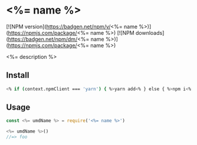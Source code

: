 # <%= name %>

[![NPM version](https://badgen.net/npm/v/<%= name %>)](https://npmjs.com/package/<%= name %>)
[![NPM downloads](https://badgen.net/npm/dm/<%= name %>)](https://npmjs.com/package/<%= name %>)

<%= description %>

## Install

```bash
<% if (context.npmClient === 'yarn') { %>yarn add<% } else { %>npm i<% } %> <%= name %>
```

## Usage

```js
const <%= umdName %> = require('<%= name %>')

<%= umdName %>()
//=> foo
```
